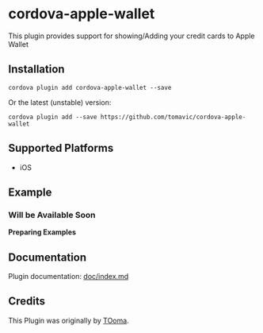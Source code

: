# cordova-apple-wallet

This plugin provides support for showing/Adding your credit cards to Apple Wallet


## Installation

    cordova plugin add cordova-apple-wallet --save

Or the latest (unstable) version:

    cordova plugin add --save https://github.com/tomavic/cordova-apple-wallet 

## Supported Platforms

- iOS

## Example

### Will be Available Soon

**Preparing Examples**


## Documentation

Plugin documentation: [doc/index.md](doc/index.md)


## Credits
This Plugin was originally by [TOoma](https://github.com/tomavic).
